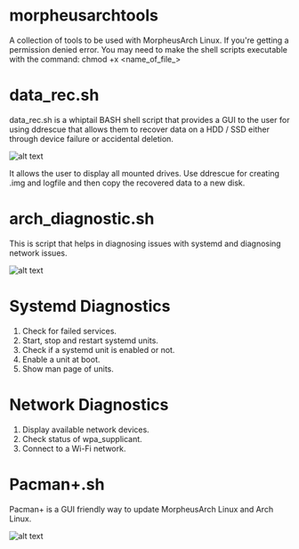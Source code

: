 # morpheusarchtools
A collection of tools to be used with MorpheusArch Linux. If you're getting a permission denied error. You may need to make the shell scripts executable with the command:
chmod +x <name_of_file_>

# data_rec.sh

data_rec.sh is a whiptail BASH shell script that provides a GUI to the user for using ddrescue that allows them to recover data on a HDD / SSD either through device failure or accidental deletion.

![alt text](https://i.imgur.com/3UGRlnd.png)

It allows the user to display all mounted drives. Use ddrescue for creating .img and logfile and then copy the recovered data to a new disk.

# arch_diagnostic.sh

This is script that helps in diagnosing issues with systemd and diagnosing network issues.

![alt text](https://i.imgur.com/6Bi483l.png)

# Systemd Diagnostics

1) Check for failed services.
2) Start, stop and restart systemd units.
3) Check if a systemd unit is enabled or not.
4) Enable a unit at boot.
5) Show man page of units.

# Network Diagnostics

1) Display available network devices.
2) Check status of wpa_supplicant.
3) Connect to a Wi-Fi network.


# Pacman+.sh

Pacman+ is a GUI friendly way to update MorpheusArch Linux and Arch Linux. 

![alt text](https://i.imgur.com/e9BuoZ4.png)

